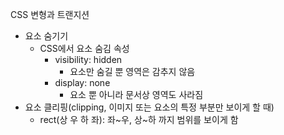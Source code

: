 CSS 변형과 트랜지션

- 요소 숨기기
  - CSS에서 요소 숨김 속성
    - visibility: hidden
      - 요소만 숨길 뿐 영역은 감추지 않음
    - display: none
      - 요소 뿐 아니라 문서상 영역도 사라짐
- 요소 클리핑(clipping, 이미지 또는 요소의 특정 부분만 보이게 할 때)
  - rect(상 우 하 좌): 좌~우, 상~하 까지 범위를 보이게 함